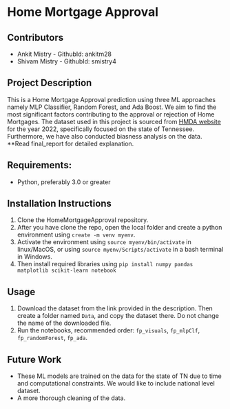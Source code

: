 # Home Mortgage Approval

## Contributors
* Ankit Mistry - GithubId: ankitm28
* Shivam Mistry - GithubId: smistry4

## Project Description
This is a Home Mortgage Approval prediction using three ML approaches namely MLP Classifier, Random Forest, and Ada Boost. We aim to find the most significant factors contributing to the approval or rejection of Home Mortgages. The dataset used in this project is sourced from [HMDA website](https://ffiec.cfpb.gov/data-browser/data/2022?category=states&items=TN&actions_taken=1,2,3) for the year 2022, specifically focused on the state of Tennessee. Furthermore, we have also conducted biasness analysis on the data.   
**Read final_report for detailed explanation. 

## Requirements:
* Python, preferably 3.0 or greater

## Installation Instructions
1. Clone the HomeMortgageApproval repository.
2. After you have clone the repo, open the local folder and create a python environment using `create -m venv myenv`.
3. Activate the environment using `source myenv/bin/activate` in linux/MacOS, or using `source myenv/Scripts/activate` in a bash terminal in Windows.
4. Then install required libraries using `pip install numpy pandas matplotlib scikit-learn notebook`

## Usage
1. Download the dataset from the link provided in the description. Then create a folder named `Data`, and copy the dataset there. Do not change the name of the downloaded file.
2. Run the notebooks, recommended order: `fp_visuals`, `fp_mlpClf`, `fp_randomForest`, `fp_ada`.

## Future Work
* These ML models are trained on the data for the state of TN due to time and computational constraints. We would like to include national level dataset.
* A more thorough cleaning of the data.


